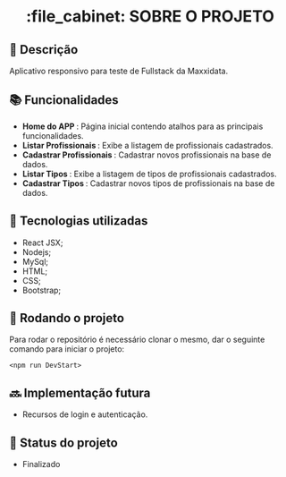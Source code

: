 <h1 align="center">:file_cabinet: SOBRE O PROJETO</h1>

## :memo: Descrição
Aplicativo responsivo para teste de Fullstack da Maxxidata.

## :books: Funcionalidades
* <b> Home do APP </b>: Página inicial contendo atalhos para as principais funcionalidades. <br />
* <b> Listar Profissionais </b>: Exibe a listagem de profissionais cadastrados. <br />
* <b> Cadastrar Profissionais </b>: Cadastrar novos profissionais na base de dados. <br />
* <b> Listar Tipos </b>: Exibe a listagem de tipos de profissionais cadastrados. <br />
* <b> Cadastrar Tipos </b>: Cadastrar novos tipos de profissionais na base de dados. <br />

## :wrench: Tecnologias utilizadas
* React JSX;
* Nodejs;
* MySql;
* HTML;
* CSS;
* Bootstrap;

## :rocket: Rodando o projeto
Para rodar o repositório é necessário clonar o mesmo, dar o seguinte comando para iniciar o projeto:
```
<npm run DevStart>
```

## :soon: Implementação futura
* Recursos de login e autenticação.

## :dart: Status do projeto
* Finalizado
